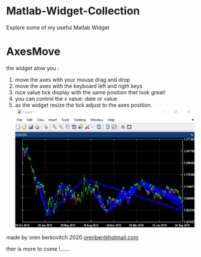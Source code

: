 # Matlab-Widget-Collection
Explore some of my useful Matlab Widget

# AxesMove
the widget alow you :
1. move the axes with your mouse drag and drop
2. move the axes with the keyboard left and rigth keys
3. nice value tick display with the same position thet look great!
4. you can control the x value: date or value  
5. as the widget resize the tick adjust to the axes position.
![alt-text](AxesMove.gif)

made by oren berkovitch 2020 
orenber@hotmail.com

ther is more to come !......
